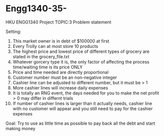 # Engg1340-35-
HKU ENGG1340 Project TOPIC:3
Problem statement

Setting: 
1. This market owner is in debt of $100000 at first
2. Every Trolly can at most store 10 products
3. The highest price and lowest price of different types of grocery are stated in the grocery_file.txt
4. Whatever gorcery type it is, the only factor of affecting the process time/waiting time is its price ONLY
5. Price and time needed are directly proportional
6. Customer number must be an non-negative integer
7. Cashier line can be adjusted to different number, but it must be > 1
8. More cashier lines will increase daily expenses
9. It is totally an RNG event, the days needed for you to make the net profit > 0 may differ in differnt trials
10. If number of cashier lines is larger than it actually needs, cashier line with no customer will appear and you still need to pay for the cashier expenses

Goal:
Try to use as little time as possible to pay back all the debt and start making money
